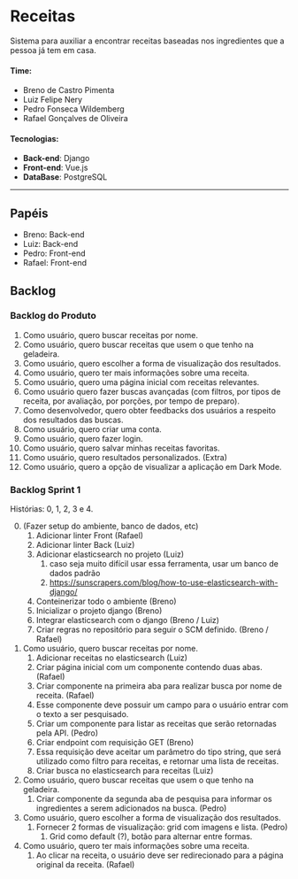 # Receitas
Sistema para auxiliar a encontrar receitas baseadas nos ingredientes que a pessoa já tem em casa.

#### Time:
* Breno de Castro Pimenta
* Luiz Felipe Nery 
* Pedro Fonseca Wildemberg
* Rafael Gonçalves de Oliveira

#### Tecnologias:
* **Back-end**: Django
* **Front-end**: Vue.js
* **DataBase**: PostgreSQL

---




## Papéis

* Breno:  Back-end
* Luiz:  Back-end
* Pedro: Front-end
* Rafael: Front-end


## Backlog

### Backlog do Produto

1. Como usuário, quero buscar receitas por nome.
2. Como usuário, quero buscar receitas que usem o que tenho na geladeira.
3. Como usuário, quero escolher a forma de visualização dos resultados.
4. Como usuário, quero ter mais informações sobre uma receita.
5. Como usuário, quero uma página inicial com receitas relevantes.
6. Como usuário quero fazer buscas avançadas (com filtros, por tipos de receita, por avaliação, por porções, por tempo de preparo).
7. Como desenvolvedor, quero obter feedbacks dos usuários a respeito dos resultados das buscas.
8. Como usuário, quero criar uma conta.
9. Como usuário, quero fazer login.
10. Como usuário, quero salvar minhas receitas favoritas.
11. Como usuário, quero resultados personalizados. (Extra)
12. Como usuário, quero a opção de visualizar a aplicação em Dark Mode.


### Backlog Sprint 1

Histórias: 0, 1, 2, 3 e 4.


0. (Fazer setup do ambiente, banco de dados, etc)
    1. Adicionar linter Front (Rafael)
    2. Adicionar linter Back (Luiz)
    3. Adicionar elasticsearch no projeto (Luiz)
        1. caso seja muito difícil usar essa ferramenta, usar um banco de dados padrão
        2. https://sunscrapers.com/blog/how-to-use-elasticsearch-with-django/
    4. Conteinerizar todo o ambiente (Breno)
    5. Inicializar o projeto django (Breno)
    6. Integrar elasticsearch com o django (Breno / Luiz)
    7. Criar regras no repositório para seguir o SCM definido. (Breno / Rafael)
1. Como usuário, quero buscar receitas por nome.
    1. Adicionar receitas no elasticsearch (Luiz)
    2. Criar página inicial com um componente contendo duas abas. (Rafael)
    3. Criar componente na primeira aba para realizar busca por nome de receita. (Rafael)
    4. Esse componente deve possuir um campo para o usuário entrar com o texto a ser pesquisado.
    5. Criar um componente para listar as receitas que serão retornadas pela API. (Pedro)
    6. Criar endpoint com requisição GET (Breno)
    7. Essa requisição deve aceitar um parâmetro do tipo string, que será utilizado como filtro para receitas, e retornar uma lista de receitas.
    8. Criar busca no elasticsearch para receitas (Luiz)
2. Como usuário, quero buscar receitas que usem o que tenho na geladeira. 
    1. Criar componente da segunda aba de pesquisa para informar os ingredientes a serem adicionados na busca. (Pedro)
3. Como usuário, quero escolher a forma de visualização dos resultados. 
    1. Fornecer 2 formas de visualização: grid com imagens e lista. (Pedro)
        1. Grid como default (?), botão para alternar entre formas.
4. Como usuário, quero ter mais informações sobre uma receita.
    1. Ao clicar na receita, o usuário deve ser redirecionado para a página original da receita. (Rafael)


